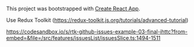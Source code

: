 This project was bootstrapped with [Create React App](https://github.com/facebook/create-react-app).

Use Redux Toolkit (https://redux-toolkit.js.org/tutorials/advanced-tutorial)

https://codesandbox.io/s/rtk-github-issues-example-03-final-ihttc?from-embed=&file=/src/features/issuesList/issuesSlice.ts:1494-1511

